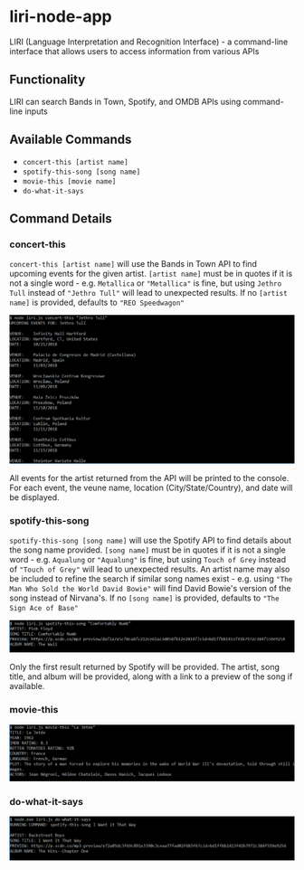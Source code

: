 # liri-node-app
LIRI (Language Interpretation and Recognition Interface) - a command-line interface that allows users to access information from various APIs

## Functionality
LIRI can search Bands in Town, Spotify, and OMDB APIs using command-line inputs

## Available Commands
* `concert-this [artist name]`
* `spotify-this-song [song name]`
* `movie-this [movie name]`
* `do-what-it-says`

## Command Details

### concert-this
`concert-this [artist name]` will use the Bands in Town API to find upcoming events for the given artist.
`[artist name]` must be in quotes if it is not a single word - e.g. `Metallica` or `"Metallica"` is fine, but using `Jethro Tull` instead of `"Jethro Tull"` will lead to unexpected results. If no `[artist name]` is provided, defaults to `"REO Speedwagon"`

![concert-this syntax and output demo](./images/concert-demo.png)

All events for the artist returned from the API will be printed to the console. For each event, the veune name, location (City/State/Country), and date will be displayed.


### spotify-this-song
`spotify-this-song [song name]` will use the Spotify API to find details about the song name provided.
`[song name]` must be in quotes if it is not a single word - e.g. `Aqualung` or `"Aqualung"` is fine, but using `Touch of Grey` instead of `"Touch of Grey"` will lead to unexpected results. An artist name may also be included to refine the search if similar song names exist - e.g. using `"The Man Who Sold the World David Bowie"` will find David Bowie's version of the song instead of Nirvana's. If no `[song name]` is provided, defaults to `"The Sign Ace of Base"`

![spotify-this-song syntax and output demo](./images/spotify-demo.png)

Only the first result returned by Spotify will be provided. The artist, song title, and album will be provided, along with a link to a preview of the song if available.


### movie-this

![movie-this syntax and output demo](./images/movie-demo.png)


### do-what-it-says

![do-what-it-says syntax and output demo](./images/do-it-demo.png)
